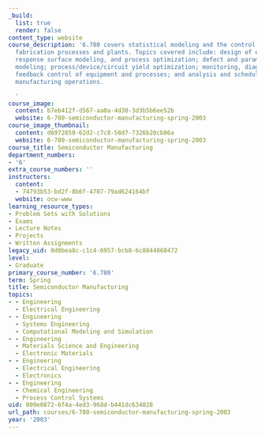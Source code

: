 ```yaml
---
_build:
  list: true
  render: false
content_type: website
course_description: '6.780 covers statistical modeling and the control of semiconductor
  fabrication processes and plants. Topics covered include: design of experiments,
  response surface modeling, and process optimization; defect and parametric yield
  modeling; process/device/circuit yield optimization; monitoring, diagnosis, and
  feedback control of equipment and processes; and analysis and scheduling of semiconductor
  manufacturing operations.

  '
course_image:
  content: b7eb412f-d567-aa0a-4d30-3d3b5b6ee52b
  website: 6-780-semiconductor-manufacturing-spring-2003
course_image_thumbnail:
  content: d6972850-62d2-c7c8-58d7-7326b20cb06a
  website: 6-780-semiconductor-manufacturing-spring-2003
course_title: Semiconductor Manufacturing
department_numbers:
- '6'
extra_course_numbers: ''
instructors:
  content:
  - 74793b53-bd2f-8b6f-4707-79ad624164bf
  website: ocw-www
learning_resource_types:
- Problem Sets with Solutions
- Exams
- Lecture Notes
- Projects
- Written Assignments
legacy_uid: 0d0bea8c-c1c4-6957-bcb8-6c8844868472
level:
- Graduate
primary_course_number: '6.780'
term: Spring
title: Semiconductor Manufacturing
topics:
- - Engineering
  - Electrical Engineering
- - Engineering
  - Systems Engineering
  - Computational Modeling and Simulation
- - Engineering
  - Materials Science and Engineering
  - Electronic Materials
- - Engineering
  - Electrical Engineering
  - Electronics
- - Engineering
  - Chemical Engineering
  - Process Control Systems
uid: 809e0872-6f4a-4ed3-968d-b441dc634028
url_path: courses/6-780-semiconductor-manufacturing-spring-2003
year: '2003'
---
```

